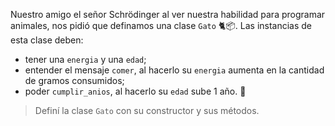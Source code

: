Nuestro amigo el señor Schrödinger al ver nuestra habilidad para programar animales, nos pidió que definamos una clase `Gato` :cat2::package:. Las instancias de esta clase deben:

* tener una `energia` y una `edad`;
*  entender el mensaje `comer`, al hacerlo su `energia` aumenta en la cantidad de gramos consumidos;
* poder `cumplir_anios`, al hacerlo su `edad` sube 1 año. :cake:

> Definí la clase `Gato` con su constructor y sus métodos.